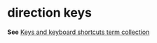 # direction keys

**See** [Keys and keyboard shortcuts term collection](https://worldready.cloudapp.net/Styleguide/Read?id=2700&topicid=27401)
